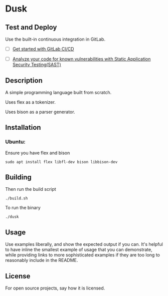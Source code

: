 # Dusk

## Test and Deploy

Use the built-in continuous integration in GitLab.

- [ ] [Get started with GitLab CI/CD](https://docs.gitlab.com/ee/ci/quick_start/index.html)
- [ ] [Analyze your code for known vulnerabilities with Static Application Security Testing(SAST)](https://docs.gitlab.com/ee/user/application_security/sast/)


## Description

A simple programming language built from scratch.

Uses flex as a tokenizer.

Uses bison as a parser generator.

## Installation

### Ubuntu:

Ensure you have flex and bison

`sudo apt install flex libfl-dev bison libbison-dev`

## Building

Then run the build script

`./build.sh`

To run the binary

`./dusk`

## Usage
Use examples liberally, and show the expected output if you can. It's helpful to have inline the smallest example of usage that you can demonstrate, while providing links to more sophisticated examples if they are too long to reasonably include in the README.

## License
For open source projects, say how it is licensed.

